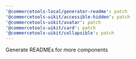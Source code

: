 ```yaml
---
'@commercetools-local/generator-readme': patch
'@commercetools-uikit/accessible-hidden': patch
'@commercetools-uikit/avatar': patch
'@commercetools-uikit/card': patch
'@commercetools-uikit/collapsible': patch
---
```


Generate READMEs for more components
